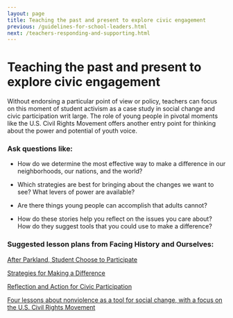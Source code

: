 ```yaml
---
layout: page
title: Teaching the past and present to explore civic engagement
previous: /guidelines-for-school-leaders.html
next: /teachers-responding-and-supporting.html
---
```


Teaching the past and present to explore civic engagement
=========================================================

Without endorsing a particular point of view or policy, teachers can focus on this moment of student activism as a case study in social change and civic participation writ large. The role of young people in pivotal moments like the U.S. Civil Rights Movement offers another entry point for thinking about the power and potential of youth voice. 

### Ask questions like: 
- How do we determine the most effective way to make a difference in our neighborhoods, our nations, and the world? 

- Which strategies are best for bringing about the changes we want to see? What levers of power are available? 

- Are there things young people can accomplish that adults cannot? 

- How do these stories help you reflect on the issues you care about? How do they suggest tools that you could use to make a difference?

### Suggested lesson plans from Facing History and Ourselves: 
[After Parkland, Student Choose to Participate](https://www.facinghistory.org/resource-library/after-parkland-students-choose-participate)

[Strategies for Making a Difference](https://www.facinghistory.org/holocaust-and-human-behavior/strategies-making-difference)

[Reflection and Action for Civic Participation](https://www.facinghistory.org/resource-library/reflection-and-action-civic-participation)

[Four lessons about nonviolence as a tool for social change, with a focus on the U.S. Civil Rights Movement](https://www.facinghistory.org/resource-library/eyes-prize-americas-civil-rights-movement)
